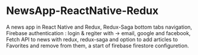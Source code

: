 # NewsApp-ReactNative-Redux
A news app in React Native and Redux, Redux-Saga bottom tabs navigation, 
Firebase authentication : login & regiter with ->  email, google and facebook,
Fetch API to news with redux, redux-saga and option to add articles to Favorites and remove from them,
a start of firebase firestore configuretion.

